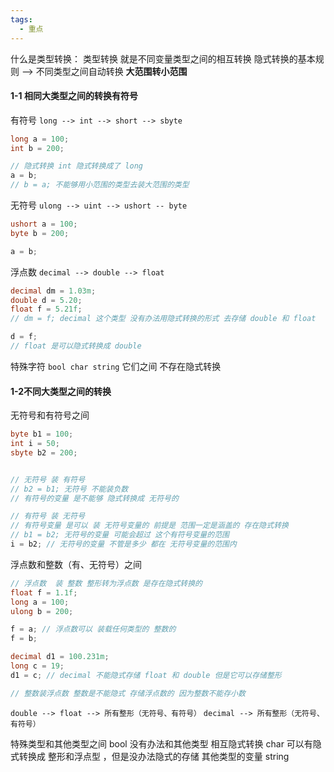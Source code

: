 ```yaml
---
tags:
  - 重点
---
```

什么是类型转换：
	类型转换 就是不同变量类型之间的相互转换
	隐式转换的基本规则 --> 不同类型之间自动转换
	**大范围转小范围**

#### 1-1 相同大类型之间的转换有符号 
有符号 `long --> int --> short --> sbyte`

```c#
long a = 100;
int b = 200;

// 隐式转换 int 隐式转换成了 long
a = b;
// b = a; 不能够用小范围的类型去装大范围的类型
```

无符号 `ulong --> uint --> ushort -- byte`

```c#
ushort a = 100;
byte b = 200;

a = b;
```

浮点数 `decimal --> double --> float`

```c#
decimal dm = 1.03m;
double d = 5.20;
float f = 5.21f;
// dm = f; decimal 这个类型 没有办法用隐式转换的形式 去存储 double 和 float 

d = f;
// float 是可以隐式转换成 double
```

特殊字符  `bool char string`
它们之间 不存在隐式转换

#### 1-2不同大类型之间的转换

无符号和有符号之间

```c#
byte b1 = 100;
int i = 50;
sbyte b2 = 200;


// 无符号 装 有符号
// b2 = b1; 无符号 不能装负数
// 有符号的变量 是不能够 隐式转换成 无符号的

// 有符号 装 无符号 
// 有符号变量 是可以 装 无符号变量的 前提是 范围一定是涵盖的 存在隐式转换
// b1 = b2; 无符号的变量 可能会超过 这个有符号变量的范围
i = b2; // 无符号的变量 不管是多少 都在 无符号变量的范围内
```

浮点数和整数（有、无符号）之间

```c#
// 浮点数  装 整数 整形转为浮点数 是存在隐式转换的
float f = 1.1f;
long a = 100;
ulong b = 200;

f = a; // 浮点数可以 装载任何类型的 整数的
f = b;

decimal d1 = 100.231m;
long c = 19;
d1 = c; // decimal 不能隐式存储 float 和 double 但是它可以存储整形

// 整数装浮点数 整数是不能隐式 存储浮点数的 因为整数不能存小数
```

`double --> float --> 所有整形（无符号、有符号）`
`decimal --> 所有整形（无符号、有符号）`

特殊类型和其他类型之间
	bool 没有办法和其他类型 相互隐式转换
	char 可以有隐式转换成 整形和浮点型 ，但是没办法隐式的存储 其他类型的变量
	string 

